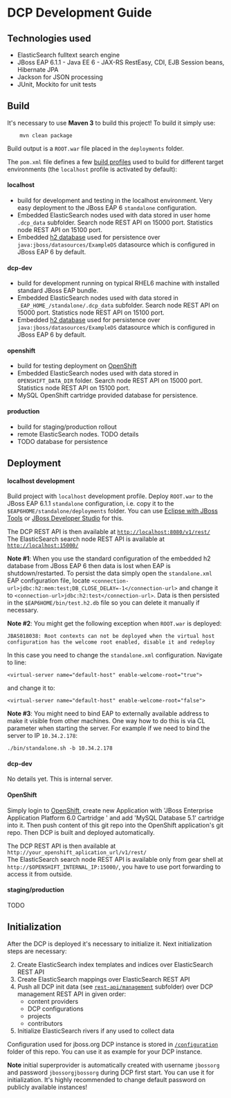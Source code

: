 DCP Development Guide
=====================

## Technologies used

* ElasticSearch fulltext search engine
* JBoss EAP 6.1.1 - Java EE 6 - JAX-RS RestEasy, CDI, EJB Session beans, Hibernate JPA
* Jackson for JSON processing
* JUnit, Mockito for unit tests

## Build

It's necessary to use **Maven 3** to build this project! To build it simply use:

		mvn clean package

Build output is a `ROOT.war` file placed in the `deployments` folder.

The `pom.xml` file defines a few [build profiles](http://maven.apache.org/guides/introduction/introduction-to-profiles.html) 
used to build for different target environments (the `localhost` profile is activated by default):

#### localhost 

* build for development and testing in the localhost environment. Very easy deployment to the JBoss EAP 6 `standalone` configuration. 
* Embedded ElasticSearch nodes used with data stored in user home `.dcp_data` subfolder. Search node REST API on 15000 port. Statistics node REST API on 15100 port.  
* Embedded [h2 database](http://www.h2database.com) used for persistence over `java:jboss/datasources/ExampleDS` datasource which is configured in JBoss EAP 6 by default. 

#### dcp-dev

* build for development running on typical RHEL6 machine with installed standard JBoss EAP bundle.
* Embedded ElasticSearch nodes used with data stored in `_EAP_HOME_/standalone/.dcp_data` subfolder. Search node REST API on 15000 port. Statistics node REST API on 15100 port.
* Embedded [h2 database](http://www.h2database.com) used for persistence over `java:jboss/datasources/ExampleDS` datasource which is configured in JBoss EAP 6 by default.

#### openshift

* build for testing deployment on [OpenShift](http://openshift.redhat.com) 
* Embedded ElasticSearch nodes used with data stored in `OPENSHIFT_DATA_DIR` folder. Search node REST API on 15000 port. Statistics node REST API on 15100 port.
* MySQL OpenShift cartridge provided database for persistence.

#### production

* build for staging/production rollout
* remote ElasticSearch nodes. TODO details
* TODO database for persistence

## Deployment

#### localhost development

Build project with `localhost` development profile. 
Deploy `ROOT.war` to the JBoss EAP 6.1.1 `standalone` configuration, i.e. copy it
to the `$EAP6HOME/standalone/deployments` folder. 
You can use [Eclipse with JBoss Tools](http://www.jboss.org/tools) or 
[JBoss Developer Studio](https://devstudio.jboss.com) for this.

The DCP REST API is then available at [`http://localhost:8080/v1/rest/`](http://localhost:8080/v1/rest/)  
The ElasticSearch search node REST API is available at [`http://localhost:15000/`](http://localhost:15000/)  

**Note #1**: When you use the standard configuration of the embedded h2 database from JBoss EAP 6 then data is lost
when EAP is shutdown/restarted. To persist the data simply open the `standalone.xml` EAP configuration file, locate 
`<connection-url>jdbc:h2:mem:test;DB_CLOSE_DELAY=-1</connection-url>` and change it to `<connection-url>jdbc:h2:test</connection-url>`.
Data is then persisted in the `$EAP6HOME/bin/test.h2.db` file so you can delete it manually if necessary.

**Note #2**: You might get the following exception when `ROOT.war` is deployed:


	JBAS018038: Root contexts can not be deployed when the virtual host configuration has the welcome root enabled, disable it and redeploy

In this case you need to change the `standalone.xml` configuration. Navigate to line:

	<virtual-server name="default-host" enable-welcome-root="true">

and change it to:

	<virtual-server name="default-host" enable-welcome-root="false">

**Note #3**: You might need to bind EAP to externally available address to make it visible from other machines.
One way how to do this is via CL parameter when starting the server. For example if we need to bind the server to
IP `10.34.2.178`:

    ./bin/standalone.sh -b 10.34.2.178

#### dcp-dev

No details yet. This is internal server.

#### OpenShift

Simply login to [OpenShift](https://openshift.redhat.com), create new Application 
with 'JBoss Enterprise Application Platform 6.0 Cartridge ' 
and add 'MySQL Database 5.1' cartridge into it. Then push content of this git 
repo into the OpenShift application's git repo. Then DCP is built and deployed automatically.

The DCP REST API is then available at `http://your_openshift_aplication_url/v1/rest/`  
The ElasticSearch search node REST API is available only from gear shell at `http://$OPENSHIFT_INTERNAL_IP:15000/`, 
you have to use port forwarding to access it from outside.

#### staging/production

TODO

## Initialization

After the DCP is deployed it's necessary to initialize it. Next initialization steps are necessary:

2. Create ElasticSearch index templates and indices over ElasticSearch REST API
3. Create ElasticSearch mappings over ElasticSearch REST API
4. Push all DCP init data (see [`rest-api/management`](rest-api/management) subfolder) over DCP management REST API in given order:
   - content providers
   - DCP configurations
   - projects
   - contributors
5. Initialize ElasticSearch rivers if any used to collect data 

Configuration used for jboss.org DCP instance is stored in
[`/configuration`](/configuration) folder of this repo. You can use it as
example for your DCP instance.

**Note** initial superprovider is automatically created with username `jbossorg`
and password `jbossorgjbossorg` during DCP first start. You can use it for 
initialization. It's highly recommended to change default 
password on publicly available instances!

